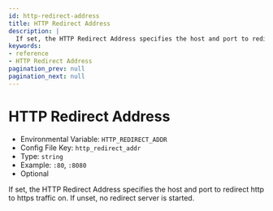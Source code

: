 ```yaml
---
id: http-redirect-address
title: HTTP Redirect Address
description: |
  If set, the HTTP Redirect Address specifies the host and port to redirect http to https traffic on.
keywords:
- reference
- HTTP Redirect Address
pagination_prev: null
pagination_next: null
---
```



# HTTP Redirect Address
- Environmental Variable: `HTTP_REDIRECT_ADDR`
- Config File Key: `http_redirect_addr`
- Type: `string`
- Example: `:80`, `:8080`
- Optional

If set, the HTTP Redirect Address specifies the host and port to redirect http to https traffic on. If unset, no redirect server is started.

